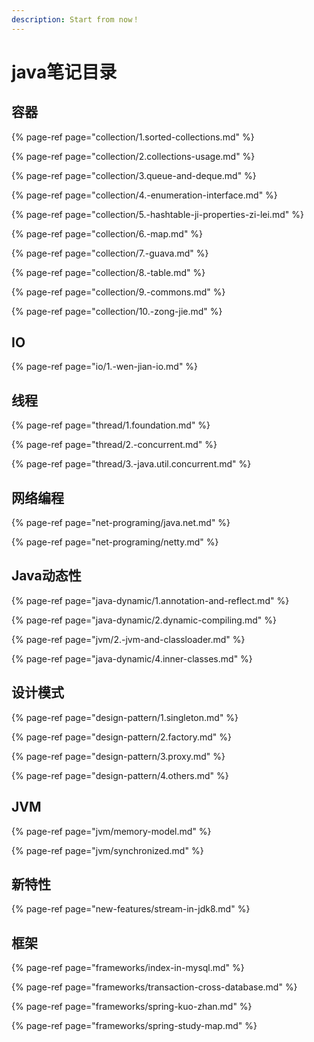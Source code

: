 ```yaml
---
description: Start from now！
---
```


# java笔记目录

## 容器

{% page-ref page="collection/1.sorted-collections.md" %}

{% page-ref page="collection/2.collections-usage.md" %}

{% page-ref page="collection/3.queue-and-deque.md" %}

{% page-ref page="collection/4.-enumeration-interface.md" %}

{% page-ref page="collection/5.-hashtable-ji-properties-zi-lei.md" %}

{% page-ref page="collection/6.-map.md" %}

{% page-ref page="collection/7.-guava.md" %}

{% page-ref page="collection/8.-table.md" %}

{% page-ref page="collection/9.-commons.md" %}

{% page-ref page="collection/10.-zong-jie.md" %}

## IO

{% page-ref page="io/1.-wen-jian-io.md" %}

## 线程

{% page-ref page="thread/1.foundation.md" %}

{% page-ref page="thread/2.-concurrent.md" %}

{% page-ref page="thread/3.-java.util.concurrent.md" %}

## 网络编程

{% page-ref page="net-programing/java.net.md" %}

{% page-ref page="net-programing/netty.md" %}

## Java动态性

{% page-ref page="java-dynamic/1.annotation-and-reflect.md" %}

{% page-ref page="java-dynamic/2.dynamic-compiling.md" %}

{% page-ref page="jvm/2.-jvm-and-classloader.md" %}

{% page-ref page="java-dynamic/4.inner-classes.md" %}

## 设计模式

{% page-ref page="design-pattern/1.singleton.md" %}

{% page-ref page="design-pattern/2.factory.md" %}

{% page-ref page="design-pattern/3.proxy.md" %}

{% page-ref page="design-pattern/4.others.md" %}

## JVM

{% page-ref page="jvm/memory-model.md" %}

{% page-ref page="jvm/synchronized.md" %}

## 新特性

{% page-ref page="new-features/stream-in-jdk8.md" %}

## 框架

{% page-ref page="frameworks/index-in-mysql.md" %}

{% page-ref page="frameworks/transaction-cross-database.md" %}

{% page-ref page="frameworks/spring-kuo-zhan.md" %}

{% page-ref page="frameworks/spring-study-map.md" %}









